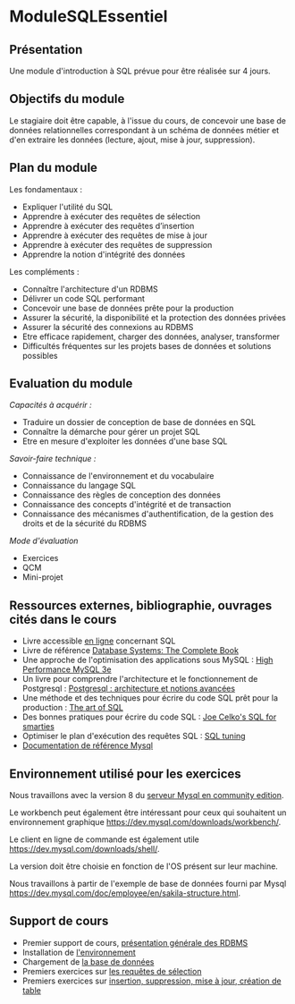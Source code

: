 # ModuleSQLEssentiel
## Présentation
Une module d'introduction à SQL prévue pour être réalisée sur 4 jours.

## Objectifs du module
Le stagiaire doit être capable, à l'issue du cours, de concevoir une base de données relationnelles correspondant à un schéma de données métier et d'en extraire les données (lecture, ajout, mise à jour, suppression). 

## Plan du module

Les fondamentaux :
- Expliquer l'utilité du SQL
- Apprendre à exécuter des requêtes de sélection
- Apprendre à exécuter des requêtes d’insertion
- Apprendre à exécuter des requêtes de mise à jour
- Apprendre à exécuter des requêtes de suppression
- Apprendre la notion d'intégrité des données

Les compléments :
- Connaître l'architecture d'un RDBMS
- Délivrer un code SQL performant
- Concevoir une base de données prête pour la production
- Assurer la sécurité, la disponibilité  et la protection des données privées
- Assurer la sécurité des connexions au RDBMS
- Etre efficace rapidement, charger des données, analyser, transformer
- Difficultés fréquentes sur les projets bases de données et solutions possibles

## Evaluation du module
*Capacités à acquérir :*
- Traduire un dossier de conception de base de données en SQL
- Connaître la démarche pour gérer un projet SQL
- Etre en mesure d'exploiter les données d'une base SQL

*Savoir-faire technique :*
- Connaissance de l'environnement et du vocabulaire
- Connaissance du langage SQL
- Connaissance des règles de conception des données
- Connaissance des concepts d'intégrité et de transaction
- Connaissance des mécanismes d'authentification, de la gestion des droits et de la sécurité du RDBMS

*Mode d'évaluation*
- Exercices
- QCM
- Mini-projet

## Ressources externes, bibliographie, ouvrages cités dans le cours
- Livre accessible [en ligne](https://sql.sh/) concernant SQL
- Livre de référence [Database Systems: The Complete Book](https://www.amazon.fr/Database-Systems-Complete-United-States/dp/0130319953/ref=sr_1_6?ie=UTF8&qid=1542399223&sr=8-6&keywords=ullman+database)
- Une approche de l'optimisation des applications sous MySQL : [High Performance MySQL 3e](https://www.amazon.fr/High-Performance-MySQL-Baron-Schwartz/dp/1449314287/ref=sr_1_1?s=english-books&ie=UTF8&qid=1542399298&sr=1-1&keywords=mysql+performance+tuning)
- Un livre pour comprendre l'architecture et le fonctionnement de Postgresql : [Postgresql : architecture et notions avancées](https://www.d-booker.fr/programmation-et-langage/511-architecture-et-notions-avancees-2ed.html)
- Une méthode et des techniques pour écrire du code SQL prêt pour la production : [The art of SQL](https://www.amazon.fr/Art-SQL-Stephane-Faroult/dp/0596008945/ref=sr_1_1?ie=UTF8&qid=1542619014&sr=8-1&keywords=the+art+of+sql)
- Des bonnes pratiques pour écrire du code SQL : [Joe Celko's SQL for smarties](https://www.amazon.fr/Joe-Celkos-SQL-Smarties-Fifth/dp/B011DB14JK/ref=sr_1_1?s=english-books&ie=UTF8&qid=1542619097&sr=8-1&keywords=Joe+Celko%27s+SQL+for+Smarties%2C+5th+Edition)
- Optimiser le plan d'exécution des requêtes SQL : [SQL tuning](https://www.amazon.fr/SQL-Tuning-anglais-Dan-Tow/dp/0596005733/ref=sr_1_1?s=english-books&ie=UTF8&qid=1542619674&sr=1-1&keywords=sql+tuning+o%27reilly)
- [Documentation de référence Mysql](https://dev.mysql.com/doc/refman/8.0/en/)

## Environnement utilisé pour les exercices
Nous travaillons avec la version 8 du [serveur Mysql en community edition](https://dev.mysql.com/downloads/mysql/).

Le workbench peut également être intéressant pour ceux qui souhaitent un environnement graphique <https://dev.mysql.com/downloads/workbench/>.

Le client en ligne de commande est également utile <https://dev.mysql.com/downloads/shell/>.

La version doit être choisie en fonction de l'OS présent sur leur machine.

Nous travaillons à partir de l'exemple de base de données fourni par Mysql <https://dev.mysql.com/doc/employee/en/sakila-structure.html>.

## Support de cours
- Premier support de cours, [présentation générale des RDBMS](./REAMDE.md)
- Installation de [l'environnement](./InstallationDeLEnvironnement.md)
- Chargement de [la base de données](ChargementBaseTest.md)
- Premiers exercices sur [les requêtes de sélection](./SELECT_PART1.md)
- Premiers exercices sur [insertion, suppression, mise à jour, création de table](./INSERT_PART1.md)



